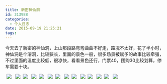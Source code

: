 ```yaml
---
title: 新密神仙洞
id: 313988
categories:
  - 个人日志
date: 2015-09-19 21:25:21
tags:
---
```


今天去了新密的神仙洞，上山那段路弯弯曲曲不好走，路况不太好，花了半小时，神仙洞是个溶洞，比较狭长，里面的景色一般，很多场景被赋予的故事比较牵强，不过里面的温度比较低，很凉快，看看景色还行，门票40，团购30比较划算，停车需要十块。

&nbsp;[![](http://www.love4026.org/wp-content/uploads/2015/09/IMG_6232.jpg)](http://www.love4026.org/wp-content/uploads/2015/09/IMG_6232.jpg)&nbsp;&nbsp;
[![](http://www.love4026.org/wp-content/uploads/2015/09/IMG_6230.jpg)](http://www.love4026.org/wp-content/uploads/2015/09/IMG_6230.jpg)&nbsp;&nbsp;[![](http://www.love4026.org/wp-content/uploads/2015/09/IMG_6220.jpg)](http://www.love4026.org/wp-content/uploads/2015/09/IMG_6220.jpg)&nbsp;&nbsp;
[![](http://www.love4026.org/wp-content/uploads/2015/09/IMG_6213.jpg)](http://www.love4026.org/wp-content/uploads/2015/09/IMG_6213.jpg)&nbsp;&nbsp;[![](http://www.love4026.org/wp-content/uploads/2015/09/IMG_6214.jpg)](http://www.love4026.org/wp-content/uploads/2015/09/IMG_6214.jpg)&nbsp;&nbsp;
[![](http://www.love4026.org/wp-content/uploads/2015/09/IMG_6223.jpg)](http://www.love4026.org/wp-content/uploads/2015/09/IMG_6223.jpg)&nbsp;&nbsp;[![](http://www.love4026.org/wp-content/uploads/2015/09/IMG_6209.jpg)](http://www.love4026.org/wp-content/uploads/2015/09/IMG_6209.jpg)&nbsp;&nbsp;
[![](http://www.love4026.org/wp-content/uploads/2015/09/IMG_6207.jpg)](http://www.love4026.org/wp-content/uploads/2015/09/IMG_6207.jpg)&nbsp;&nbsp;[![](http://www.love4026.org/wp-content/uploads/2015/09/IMG_6224.jpg)](http://www.love4026.org/wp-content/uploads/2015/09/IMG_6224.jpg)&nbsp;&nbsp;
[![](http://www.love4026.org/wp-content/uploads/2015/09/IMG_6219.jpg)](http://www.love4026.org/wp-content/uploads/2015/09/IMG_6219.jpg)&nbsp;&nbsp;[![](http://www.love4026.org/wp-content/uploads/2015/09/IMG_6221.jpg)](http://www.love4026.org/wp-content/uploads/2015/09/IMG_6221.jpg)&nbsp;&nbsp;
[![](http://www.love4026.org/wp-content/uploads/2015/09/IMG_6216.jpg)](http://www.love4026.org/wp-content/uploads/2015/09/IMG_6216.jpg)&nbsp;&nbsp;[![](http://www.love4026.org/wp-content/uploads/2015/09/IMG_6218.jpg)](http://www.love4026.org/wp-content/uploads/2015/09/IMG_6218.jpg)&nbsp;&nbsp;
[![](http://www.love4026.org/wp-content/uploads/2015/09/IMG_6233.jpg)](http://www.love4026.org/wp-content/uploads/2015/09/IMG_6233.jpg)&nbsp;